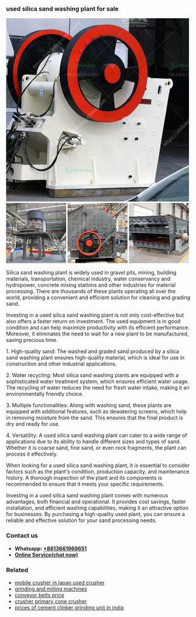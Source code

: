 <h3>used silica sand washing plant for sale</h3><img src='1708666503.jpg' alt=''><p>Silica sand washing plant is widely used in gravel pits, mining, building materials, transportation, chemical industry, water conservancy and hydropower, concrete mixing stations and other industries for material processing. There are thousands of these plants operating all over the world, providing a convenient and efficient solution for cleaning and grading sand.</p><p>Investing in a used silica sand washing plant is not only cost-effective but also offers a faster return on investment. The used equipment is in good condition and can help maximize productivity with its efficient performance. Moreover, it eliminates the need to wait for a new plant to be manufactured, saving precious time.</p><p>1. High-quality sand: The washed and graded sand produced by a silica sand washing plant ensures high-quality material, which is ideal for use in construction and other industrial applications.</p><p>2. Water recycling: Most silica sand washing plants are equipped with a sophisticated water treatment system, which ensures efficient water usage. The recycling of water reduces the need for fresh water intake, making it an environmentally friendly choice.</p><p>3. Multiple functionalities: Along with washing sand, these plants are equipped with additional features, such as dewatering screens, which help in removing moisture from the sand. This ensures that the final product is dry and ready for use.</p><p>4. Versatility: A used silica sand washing plant can cater to a wide range of applications due to its ability to handle different sizes and types of sand. Whether it is coarse sand, fine sand, or even rock fragments, the plant can process it effectively.</p><p>When looking for a used silica sand washing plant, it is essential to consider factors such as the plant's condition, production capacity, and maintenance history. A thorough inspection of the plant and its components is recommended to ensure that it meets your specific requirements.</p><p>Investing in a used silica sand washing plant comes with numerous advantages, both financial and operational. It provides cost savings, faster installation, and efficient washing capabilities, making it an attractive option for businesses. By purchasing a high-quality used plant, you can ensure a reliable and effective solution for your sand processing needs.</p><h3>Contact us</h3><ul><li><strong>Whatsapp:&nbsp;<a href="https://wa.me/8613661969651">+8613661969651</a></strong></li><li><a href="https://swt.shibang-china.com/?git&amp;zhl&amp;used silica sand washing plant for sale"><strong>Online Service(chat now)</strong></a></li></ul><h3>Related</h3><ul><li><a href='mobile crusher in japan used crusher.md'>mobile crusher in japan used crusher</a></li><li><a href='grinding and milling machines.md'>grinding and milling machines</a></li><li><a href='conveyor belts price.md'>conveyor belts price</a></li><li><a href='crusher primary cone crusher.md'>crusher primary cone crusher</a></li><li><a href='prices of cement clinker grinding unit in india.md'>prices of cement clinker grinding unit in india</a></li></ul>